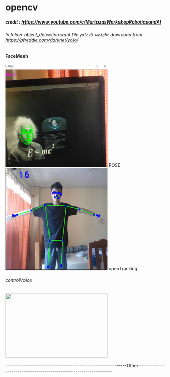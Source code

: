 # opencv
##### credit : https://www.youtube.com/c/MurtazasWorkshopRoboticsandAI
###### In folder object_detection want file `yolov3.weight` download from https://pjreddie.com/darknet/yolo/
#### FaceMesh
<img src="img/Screenshot%20(101).png" width="320" height="320">
POSE
<img src="img/POSE.PNG" width="320" height="320">
openTracking

###### controlVoice
<img src="img/Voice.gif" width="320" height="200">

-----------------------------------------------------------Other-----------------------------------------------------------------
